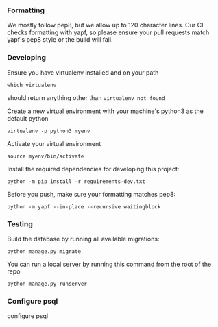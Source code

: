 ### Formatting
We mostly follow pep8, but we allow up to 120 character lines.  Our CI checks formatting with yapf, so please ensure your pull requests match yapf's pep8 style or the build will fail.

### Developing

Ensure you have virtualenv installed and on your path

```
which virtualenv
```

should return anything other than `virtualenv not found`

Create a new virtual environment with your machine's python3 as the default python

```
virtualenv -p python3 myenv
```

Activate your virtual environment

```
source myenv/bin/activate
```

Install the required dependencies for developing this project:

```
python -m pip install -r requirements-dev.txt
```

Before you push, make sure your formatting matches pep8:

```
python -m yapf --in-place --recursive waitingblock
```

### Testing
Build the database by running all available migrations:

```
python manage.py migrate
```

You can run a local server by running this command from the root of the repo
```
python manage.py runserver

```
### Configure psql
configure psql
```
